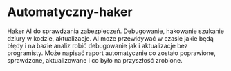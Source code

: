 # Automatyczny-haker
Haker AI do sprawdzania zabezpieczeń.
Debugowanie, hakowanie szukanie dziury w kodzie, aktualizacje. 
AI może przewidywać w czasie jakie będą błędy i na bazie analiz robić debugowanie jak i aktualizacje bez programisty. 
Może napisać raport automatycznie co zostało poprawione, sprawdzone, aktualizowane i co było na przyszłość zrobione. 
